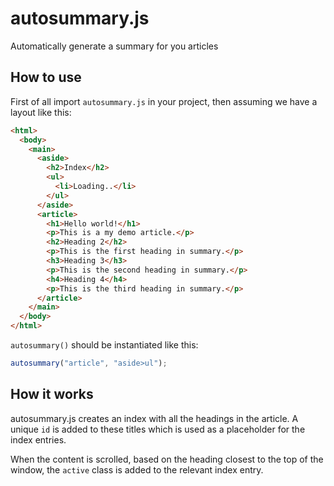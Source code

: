 # autosummary.js
Automatically generate a summary for you articles

## How to use
First of all import `autosummary.js` in your project, then assuming we have a layout like this:
```html
<html>
  <body>
    <main>
      <aside>
        <h2>Index</h2>
        <ul>
          <li>Loading..</li>
        </ul>
      </aside>
      <article>
        <h1>Hello world!</h1>
        <p>This is a my demo article.</p>
        <h2>Heading 2</h2>
        <p>This is the first heading in summary.</p>
        <h3>Heading 3</h3>
        <p>This is the second heading in summary.</p>
        <h4>Heading 4</h4>
        <p>This is the third heading in summary.</p>
      </article>
    </main>
  </body>
</html>
```
`autosummary()` should be instantiated like this:
```javascript
autosummary("article", "aside>ul");
```

## How it works
autosummary.js creates an index with all the headings in the article. A unique `id` is added to these titles which is used as a placeholder for the index entries.

When the content is scrolled, based on the heading closest to the top of the window, the `active` class is added to the relevant index entry.
